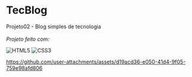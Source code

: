 <h1>
<span>  TecBlog </span>       
</h1> 

Projeto02 - Blog simples de tecnologia
<br><br>
*Projeto feito com:*
<br>

![HTML5](https://img.shields.io/badge/HTML5-E34F26?style=for-the-badge&logo=html5&logoColor=white&labelColor=black&color=black)
![CSS3](https://img.shields.io/badge/CSS3-1572B6?style=for-the-badge&logo=css3&logoColor=white&labelColor=black&color=black)




https://github.com/user-attachments/assets/d19acd36-e050-41d4-9f05-759e98afd806

